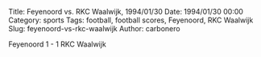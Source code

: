 Title: Feyenoord vs. RKC Waalwijk, 1994/01/30
Date: 1994/01/30 00:00
Category: sports
Tags: football, football scores, Feyenoord, RKC Waalwijk
Slug: feyenoord-vs-rkc-waalwijk
Author: carbonero


Feyenoord 1 - 1 RKC Waalwijk
